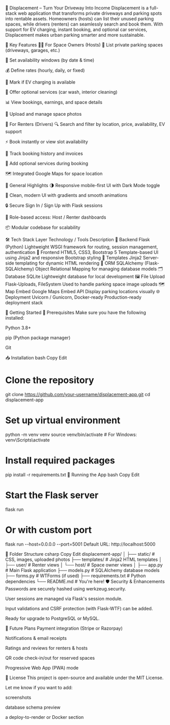 🚗 Displacement – Turn Your Driveway Into Income
Displacement is a full-stack web application that transforms private driveways and parking spots into rentable assets. Homeowners (hosts) can list their unused parking spaces, while drivers (renters) can seamlessly search and book them. With support for EV charging, instant booking, and optional car services, Displacement makes urban parking smarter and more sustainable.

🌟 Key Features
🧑‍💼 For Space Owners (Hosts)
📍 List private parking spaces (driveways, garages, etc.)

📆 Set availability windows (by date & time)

💰 Define rates (hourly, daily, or fixed)

🔌 Mark if EV charging is available

🧽 Offer optional services (car wash, interior cleaning)

📊 View bookings, earnings, and space details

📸 Upload and manage space photos

🚙 For Renters (Drivers)
🔍 Search and filter by location, price, availability, EV support

⚡ Book instantly or view slot availability

🧾 Track booking history and invoices

💼 Add optional services during booking

🗺️ Integrated Google Maps for space location

💎 General Highlights
🌗 Responsive mobile-first UI with Dark Mode toggle

🎨 Clean, modern UI with gradients and smooth animations

🔒 Secure Sign In / Sign Up with Flask sessions

🚥 Role-based access: Host / Renter dashboards

📦 Modular codebase for scalability

🛠 Tech Stack
Layer	Technology / Tools	Description
🧠 Backend	Flask (Python)	Lightweight WSGI framework for routing, session management, authentication
🎨 Frontend	HTML5, CSS3, Bootstrap 5	Template-based UI using Jinja2 and responsive Bootstrap styling
🧩 Templates	Jinja2	Server-side templating for dynamic HTML rendering
📂 ORM	SQLAlchemy (Flask-SQLAlchemy)	Object Relational Mapping for managing database models
🗂️ Database	SQLite	Lightweight database for local development
🖼️ File Upload	Flask-Uploads, FileSystem	Used to handle parking space image uploads
🗺️ Map Embed	Google Maps Embed API	Display parking locations visually
🌐 Deployment	Uvicorn / Gunicorn, Docker-ready	Production-ready deployment stack

🚀 Getting Started
🔧 Prerequisites
Make sure you have the following installed:

Python 3.8+

pip (Python package manager)

Git

📥 Installation
bash
Copy
Edit
# Clone the repository
git clone https://github.com/your-username/displacement-app.git
cd displacement-app

# Set up virtual environment
python -m venv venv
source venv/bin/activate  # For Windows: venv\Scripts\activate

# Install required packages
pip install -r requirements.txt
🧪 Running the App
bash
Copy
Edit
# Start the Flask server
flask run

# Or with custom port
flask run --host=0.0.0.0 --port=5001
Default URL: http://localhost:5000

📂 Folder Structure
csharp
Copy
Edit
displacement-app/
│
├── static/               # CSS, images, uploaded photos
├── templates/            # Jinja2 HTML templates
│   ├── user/             # Renter views
│   └── host/             # Space owner views
│
├── app.py                # Main Flask application
├── models.py             # SQLAlchemy database models
├── forms.py              # WTForms (if used)
├── requirements.txt      # Python dependencies
└── README.md             # You're here!
🛡️ Security & Enhancements
Passwords are securely hashed using werkzeug.security.

User sessions are managed via Flask's session module.

Input validations and CSRF protection (with Flask-WTF) can be added.

Ready for upgrade to PostgreSQL or MySQL.

🧠 Future Plans
Payment integration (Stripe or Razorpay)

Notifications & email receipts

Ratings and reviews for renters & hosts

QR code check-in/out for reserved spaces

Progressive Web App (PWA) mode

📃 License
This project is open-source and available under the MIT License.

Let me know if you want to add:

screenshots

database schema preview

a deploy-to-render or Docker section